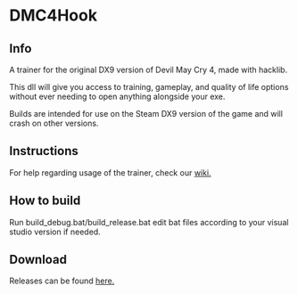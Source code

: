 # DMC4Hook #

## Info
A trainer for the original DX9 version of Devil May Cry 4, made with hacklib.

This dll will give you access to training, gameplay, and quality of life options without ever needing to open anything alongside your exe.

Builds are intended for use on the Steam DX9 version of the game and will crash on other versions.

## Instructions

For help regarding usage of the trainer, check our [wiki.](https://github.com/muhopensores/dmc4_hook/wiki)

## How to build ##
Run build_debug.bat/build_release.bat edit bat files according to your visual studio version if needed.

## Download ##
Releases can be found [here.](https://github.com/muhopensores/dmc4_hook/releases)
